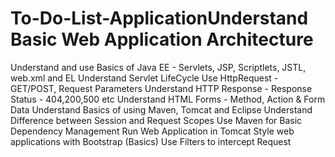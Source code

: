 # To-Do-List-ApplicationUnderstand Basic Web Application Architecture
Understand and use Basics of Java EE - Servlets, JSP, Scriptlets, JSTL, web.xml and EL
Understand Servlet LifeCycle
Use HttpRequest - GET/POST, Request Parameters
Understand HTTP Response - Response Status - 404,200,500 etc
Understand HTML Forms - Method, Action & Form Data
Understand Basics of using Maven, Tomcat and Eclipse
Understand Difference between Session and Request Scopes
Use Maven for Basic Dependency Management
Run Web Application in Tomcat
Style web applications with Bootstrap (Basics)
Use Filters to intercept Request
